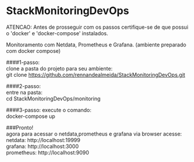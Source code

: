 # StackMonitoringDevOps
ATENCAO:
Antes de prosseguir com os passos certifique-se de que possui o 'docker' e 'docker-compose' instalados.

Monitoramento com Netdata, Prometheus e Grafana. (ambiente preparado com docker compose)

####1-passo:  
clone a pasta do projeto para seu ambiente:  
git clone https://github.com/rennandealmeida/StackMonitoringDevOps.git

####2-passo:  
entre na pasta:  
cd StackMonitoringDevOps/monitoring

####3-passo:
execute o comando:  
docker-compose up  

###Pronto!  
agora para acessar o netdata,prometheus e grafana via browser acesse:  
netdata:
http://localhost:19999  
grafana:
http://localhost:3000  
prometheus:
http://localhost:9090 
